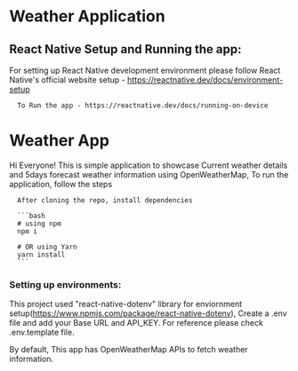 # Weather Application

## React Native Setup and Running the app:

For setting up React Native development environment please follow React Native's official website
setup - https://reactnative.dev/docs/environment-setup

      To Run the app - https://reactnative.dev/docs/running-on-device

# Weather App

Hi Everyone! This is simple application to showcase Current weather details and 5days forecast weather information using OpenWeatherMap, To run the application, follow the steps

      After cloning the repo, install dependencies

      ```bash
      # using npm
      npm i

      # OR using Yarn
      yarn install
      ```

### Setting up environments:

This project used "react-native-dotenv" library for enviornment setup(https://www.npmjs.com/package/react-native-dotenv), Create a .env file and add your Base URL and API_KEY. For reference please check .env.template file.

By default, This app has OpenWeatherMap APIs to fetch weather information.
